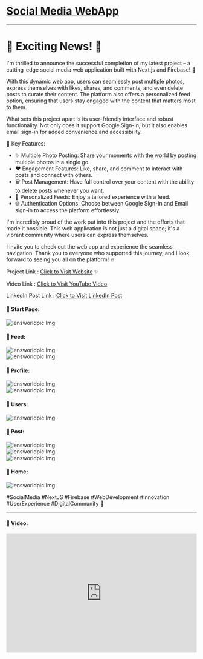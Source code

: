 # [Social Media WebApp](https://lensworld.vercel.app/)

---

# 🚀 Exciting News! 🚀

I'm thrilled to announce the successful completion of my latest project – a cutting-edge social media web application built with Next.js and Firebase! 🌟

With this dynamic web app, users can seamlessly post multiple photos, express themselves with likes, shares, and comments, and even delete posts to curate their content. The platform also offers a personalized feed option, ensuring that users stay engaged with the content that matters most to them.

What sets this project apart is its user-friendly interface and robust functionality. Not only does it support Google Sign-In, but it also enables email sign-in for added convenience and accessibility.

🔑 Key Features:
- ✨ Multiple Photo Posting: Share your moments with the world by posting multiple photos in a single go.
- ❤️ Engagement Features: Like, share, and comment to interact with posts and connect with others.
- 🗑️ Post Management: Have full control over your content with the ability to delete posts whenever you want.
- 📰 Personalized Feeds: Enjoy a tailored experience with a feed.
- 🌐 Authentication Options: Choose between Google Sign-In and Email sign-in to access the platform effortlessly.

I'm incredibly proud of the work put into this project and the efforts that made it possible. This web application is not just a digital space; it's a vibrant community where users can express themselves.

I invite you to check out the web app and experience the seamless navigation. Thank you to everyone who supported this journey, and I look forward to seeing you all on the platform! 🔥

Project Link : [Click to Visit Website](https://lensworld.vercel.app/) ✨

Video Link : [Click to Visit YouTube Video](https://youtu.be/llMs_W74xwo?si=xwlPaqTv3eoxxO_M)

LinkedIn Post Link : [Click to Visit LinkedIn Post](https://www.linkedin.com/posts/soumojit-shome_socialmedia-nextjs-firebase-activity-7128411412804059136-XxQr?utm_source=share&utm_medium=member_desktop)


#### 🚀 Start Page:
<img src="./assets/lensworldpic (1).png" alt="lensworldpic Img"/><br>

#### 🚀 Feed:
<img src="./assets/lensworldpic (2).png" alt="lensworldpic Img"/><br>
<img src="./assets/lensworldpic (6).png" alt="lensworldpic Img"/><br>

#### 🚀 Profile:
<img src="./assets/lensworldpic (3).png" alt="lensworldpic Img"/><br>
<img src="./assets/lensworldpic (4).png" alt="lensworldpic Img"/><br>

#### 🚀 Users:
<img src="./assets/lensworldpic (5).png" alt="lensworldpic Img"/><br>

#### 🚀 Post:
<img src="./assets/lensworldpic (7).png" alt="lensworldpic Img"/><br>
<img src="./assets/lensworldpic (8).png" alt="lensworldpic Img"/><br>
<img src="./assets/lensworldpic (9).png" alt="lensworldpic Img"/><br>

#### 🚀 Home:
<img src="./assets/lensworldpic (10).png" alt="lensworldpic Img"/><br>



#SocialMedia #NextJS #Firebase #WebDevelopment #Innovation #UserExperience #DigitalCommunity 🚀


---

#### 🚀 Video:

<iframe width="100%" height="315" src="https://www.youtube.com/embed/llMs_W74xwo?si=QoRQqyHxa53z0GjA" title="YouTube video player" frameborder="0" allow="accelerometer; autoplay; clipboard-write; encrypted-media; gyroscope; picture-in-picture; web-share" allowfullscreen></iframe>